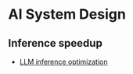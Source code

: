 # AI System Design

## Inference speedup
- [LLM inference optimization](https://www.youtube.com/watch?v=9tvJ_GYJA-o)   